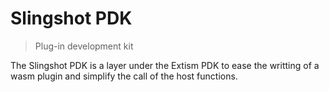 # Slingshot PDK
> Plug-in development kit

The Slingshot PDK is a layer under the Extism PDK to ease the writting of a wasm plugin and simplify the call of the host functions.
